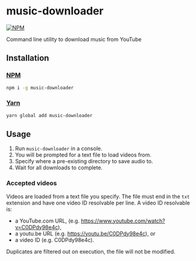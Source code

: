 # music-downloader

[![NPM](https://nodei.co/npm/music-downloader.png)](https://www.npmjs.com/package/music-downloader)

Command line utility to download music from YouTube

## Installation

### [NPM](https://www.npmjs.com/)

```bash
npm i -g music-downloader
```

### [Yarn](https://yarnpkg.com/)

```bash
yarn global add music-downloader
```

## Usage

1. Run `music-downloader` in a console.
2. You will be prompted for a text file to load videos from.
3. Specify where a pre-existing directory to save audio to.
4. Wait for all downloads to complete.

### Accepted videos

Videos are loaded from a text file you specify. The file must end in the `txt` extension and have one video ID resolvable per line. A video ID resolvable is:
- a YouTube.com URL, (e.g. https://www.youtube.com/watch?v=C0DPdy98e4c),
- a youtu.be URL (e.g. https://youtu.be/C0DPdy98e4c), or
- a video ID (e.g. C0DPdy98e4c).

Duplicates are filtered out on execution, the file will not be modified.

